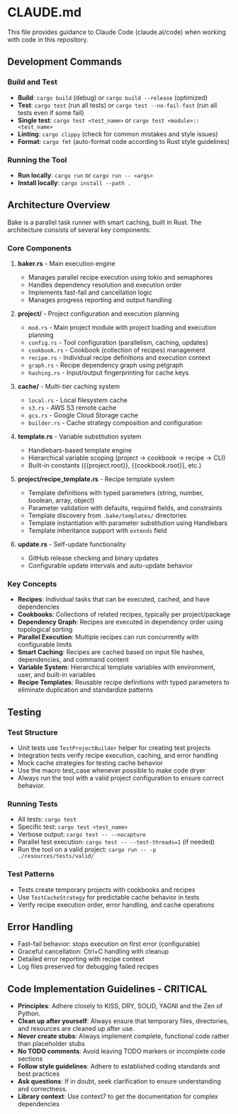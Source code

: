 # CLAUDE.md

This file provides guidance to Claude Code (claude.ai/code) when working with code in this repository.

## Development Commands

### Build and Test

- **Build**: `cargo build` (debug) or `cargo build --release` (optimized)
- **Test**: `cargo test` (run all tests) or `cargo test --no-fail-fast` (run all tests even if some fail)
- **Single test**: `cargo test <test_name>` or `cargo test <module>::<test_name>`
- **Linting**: `cargo clippy` (check for common mistakes and style issues)
- **Format**: `cargo fmt` (auto-format code according to Rust style guidelines)

### Running the Tool

- **Run locally**: `cargo run` or `cargo run -- <args>`
- **Install locally**: `cargo install --path .`

## Architecture Overview

Bake is a parallel task runner with smart caching, built in Rust. The architecture consists of several key components:

### Core Components

1. **baker.rs** - Main execution engine

   - Manages parallel recipe execution using tokio and semaphores
   - Handles dependency resolution and execution order
   - Implements fast-fail and cancellation logic
   - Manages progress reporting and output handling

2. **project/** - Project configuration and execution planning

   - `mod.rs` - Main project module with project loading and execution planning
   - `config.rs` - Tool configuration (parallelism, caching, updates)
   - `cookbook.rs` - Cookbook (collection of recipes) management
   - `recipe.rs` - Individual recipe definitions and execution context
   - `graph.rs` - Recipe dependency graph using petgraph
   - `hashing.rs` - Input/output fingerprinting for cache keys

3. **cache/** - Multi-tier caching system

   - `local.rs` - Local filesystem cache
   - `s3.rs` - AWS S3 remote cache
   - `gcs.rs` - Google Cloud Storage cache
   - `builder.rs` - Cache strategy composition and configuration

4. **template.rs** - Variable substitution system

   - Handlebars-based template engine
   - Hierarchical variable scoping (project → cookbook → recipe → CLI)
   - Built-in constants ({{project.root}}, {{cookbook.root}}, etc.)

5. **project/recipe_template.rs** - Recipe template system

   - Template definitions with typed parameters (string, number, boolean, array, object)
   - Parameter validation with defaults, required fields, and constraints
   - Template discovery from `.bake/templates/` directories
   - Template instantiation with parameter substitution using Handlebars
   - Template inheritance support with `extends` field

6. **update.rs** - Self-update functionality
   - GitHub release checking and binary updates
   - Configurable update intervals and auto-update behavior

### Key Concepts

- **Recipes**: Individual tasks that can be executed, cached, and have dependencies
- **Cookbooks**: Collections of related recipes, typically per project/package
- **Dependency Graph**: Recipes are executed in dependency order using topological sorting
- **Parallel Execution**: Multiple recipes can run concurrently with configurable limits
- **Smart Caching**: Recipes are cached based on input file hashes, dependencies, and command content
- **Variable System**: Hierarchical template variables with environment, user, and built-in variables
- **Recipe Templates**: Reusable recipe definitions with typed parameters to eliminate duplication and standardize patterns

## Testing

### Test Structure

- Unit tests use `TestProjectBuilder` helper for creating test projects
- Integration tests verify recipe execution, caching, and error handling
- Mock cache strategies for testing cache behavior
- Use the macro test_case whenever possible to make code dryer
- Always run the tool with a valid project configuration to ensure correct behavior.

### Running Tests

- All tests: `cargo test`
- Specific test: `cargo test <test_name>`
- Verbose output: `cargo test -- --nocapture`
- Parallel test execution: `cargo test -- --test-threads=1` (if needed)
- Run the tool on a valid project: `cargo run -- -p ./resources/tests/valid/`

### Test Patterns

- Tests create temporary projects with cookbooks and recipes
- Use `TestCacheStrategy` for predictable cache behavior in tests
- Verify recipe execution order, error handling, and cache operations

## Error Handling

- Fast-fail behavior: stops execution on first error (configurable)
- Graceful cancellation: Ctrl+C handling with cleanup
- Detailed error reporting with recipe context
- Log files preserved for debugging failed recipes

## Code Implementation Guidelines - **CRITICAL**

- **Principles**: Adhere closely to KISS, DRY, SOLID, YAGNI and the Zen of Python.
- **Clean up after yourself**: Always ensure that temporary files, directories, and resources are cleaned up after use.
- **Never create stubs**: Always implement complete, functional code rather than placeholder stubs
- **No TODO comments**: Avoid leaving TODO markers or incomplete code sections
- **Follow style guidelines**: Adhere to established coding standards and best practices
- **Ask questions**: If in doubt, seek clarification to ensure understanding and correctness.
- **Library context**: Use context7 to get the documentation for complex dependencies

